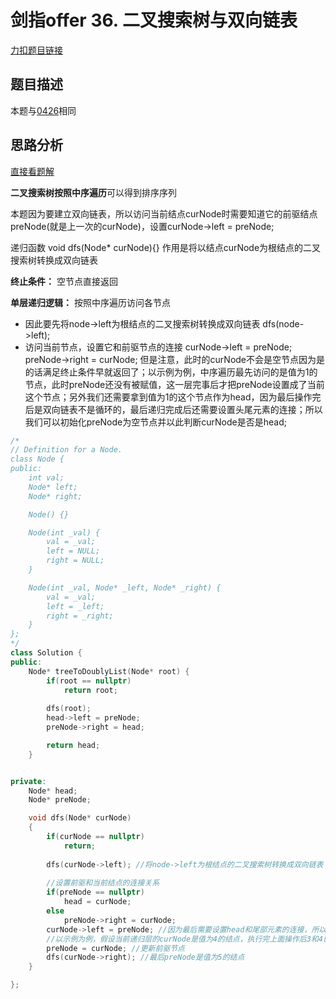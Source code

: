 <p id="二叉搜索树与双向链表"></p>

# 剑指offer 36. 二叉搜索树与双向链表      

[力扣题目链接](https://leetcode-cn.com/problems/er-cha-sou-suo-shu-yu-shuang-xiang-lian-biao-lcof/)   

## 题目描述   


本题与[0426](https://leetcode-cn.com/problems/convert-binary-search-tree-to-sorted-doubly-linked-list/)相同  

## 思路分析  

[直接看题解](https://leetcode-cn.com/problems/er-cha-sou-suo-shu-yu-shuang-xiang-lian-biao-lcof/solution/mian-shi-ti-36-er-cha-sou-suo-shu-yu-shuang-xian-5/)  

**二叉搜索树按照中序遍历**可以得到排序序列  

本题因为要建立双向链表，所以访问当前结点curNode时需要知道它的前驱结点preNode(就是上一次的curNode)，设置curNode->left = preNode;  

递归函数 void dfs(Node* curNode){}  作用是将以结点curNode为根结点的二叉搜索树转换成双向链表

 

**终止条件：** 空节点直接返回  

**单层递归逻辑：** 按照中序遍历访问各节点  
* 因此要先将node->left为根结点的二叉搜索树转换成双向链表 dfs(node->left);
* 访问当前节点，设置它和前驱节点的连接 curNode->left = preNode;  preNode->right = curNode; 但是注意，此时的curNode不会是空节点因为是的话满足终止条件早就返回了；以示例为例，中序遍历最先访问的是值为1的节点，此时preNode还没有被赋值，这一层完事后才把preNode设置成了当前这个节点；另外我们还需要拿到值为1的这个节点作为head，因为最后操作完后是双向链表不是循环的，最后递归完成后还需要设置头尾元素的连接；所以我们可以初始化preNode为空节点并以此判断curNode是否是head;  


```cpp
/*
// Definition for a Node.
class Node {
public:
    int val;
    Node* left;
    Node* right;

    Node() {}

    Node(int _val) {
        val = _val;
        left = NULL;
        right = NULL;
    }

    Node(int _val, Node* _left, Node* _right) {
        val = _val;
        left = _left;
        right = _right;
    }
};
*/
class Solution {
public:
    Node* treeToDoublyList(Node* root) {
        if(root == nullptr)
            return root;
        
        dfs(root);
        head->left = preNode;
        preNode->right = head;

        return head;
    }


private:
    Node* head;
    Node* preNode;

    void dfs(Node* curNode)
    {
        if(curNode == nullptr)
            return;
        
        dfs(curNode->left); //将node->left为根结点的二叉搜索树转换成双向链表；
        
        //设置前驱和当前结点的连接关系
        if(preNode == nullptr)
            head = curNode;
        else
            preNode->right = curNode;
        curNode->left = preNode; //因为最后需要设置head和尾部元素的连接，所以即时curNode是值为1的这个节点也可以先设置curNode->left = preNode，相当于前驱节点先设置成空节点
        //以示例为例，假设当前递归层的curNode是值为4的结点，执行完上面操作后3和4已经建立连接，按照中序遍历应该遍历右子树了，先更新前驱结点
        preNode = curNode; //更新前驱节点
        dfs(curNode->right); //最后preNode是值为5的结点
    }

};

```